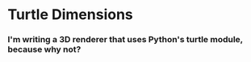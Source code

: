 # Turtle Dimensions
### I'm writing a 3D renderer that uses Python's turtle module, because why not?